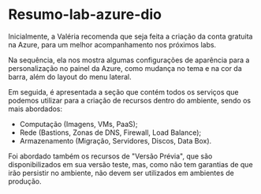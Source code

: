 # Resumo-lab-azure-dio

Inicialmente, a Valéria recomenda que seja feita a criação da conta gratuita na Azure, para um melhor acompanhamento nos próximos labs.

Na sequência, ela nos mostra algumas configurações de aparência para a personalização no painel da Azure, como mudança no tema e na cor da barra, além do layout do menu lateral.

Em seguida, é apresentada a seção que contém todos os serviços que podemos utilizar para a criação de recursos dentro do ambiente, sendo os mais abordados:

- Computação (Imagens, VMs, PaaS);
- Rede (Bastions, Zonas de DNS, Firewall, Load Balance);
- Armazenamento (Migração, Servidores, Discos, Data Box).

Foi abordado também os recursos de "Versão Prévia", que são disponibilizados em sua versão teste, mas, como não tem garantias de que irão persistir no ambiente, não devem ser utilizados em ambientes de produção. 
